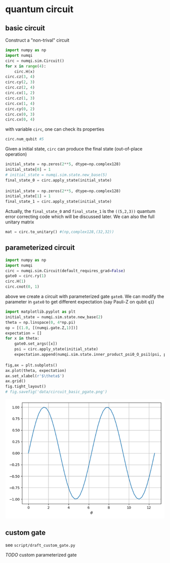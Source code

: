# quantum circuit

## basic circuit

Construct a "non-trival" circuit

```Python
import numpy as np
import numqi
circ = numqi.sim.Circuit()
for x in range(4):
    circ.H(x)
circ.cz(3, 4)
circ.cy(2, 3)
circ.cz(2, 4)
circ.cx(1, 2)
circ.cz(1, 3)
circ.cx(1, 4)
circ.cy(0, 2)
circ.cx(0, 3)
circ.cx(0, 4)
```

with variable `circ`, one can check its properties

```Python
circ.num_qubit #5
```

Given a initial state, `circ` can produce the final state (out-of-place operation)

```Python
initial_state = np.zeros(2**5, dtype=np.complex128)
initial_state[0] = 1
# initial_state = numqi.sim.state.new_base(5)
final_state_0 = circ.apply_state(initial_state)

initial_state = np.zeros(2**5, dtype=np.complex128)
initial_state[1] = 1
final_state_1 = circ.apply_state(initial_state)
```

Actually, the `final_state_0` and `final_state_1` is the `((5,2,3))` quantum error correcting code which will be discussed later. We can also the full unitary matrix

```Python
mat = circ.to_unitary() #(np,complex128,(32,32))
```

## parameterized circuit

```Python
import numpy as np
import numqi
circ = numqi.sim.Circuit(default_requires_grad=False)
gate0 = circ.ry(1)
circ.H(1)
circ.cnot(0, 1)
```

above we create a circuit with parameterized gate `gate0`. We can modify the parameter in `gate0` to get different expectation (say Pauli-Z on qubit `q1`)

```Python
import matplotlib.pyplot as plt
initial_state = numqi.sim.state.new_base(2)
theta = np.linspace(0, 4*np.pi)
op = [(1.0, [(numqi.gate.Z,1)])]
expectation = []
for x in theta:
    gate0.set_args([x])
    psi = circ.apply_state(initial_state)
    expectation.append(numqi.sim.state.inner_product_psi0_O_psi1(psi, psi, op).real)

fig,ax = plt.subplots()
ax.plot(theta, expectation)
ax.set_xlabel(r'$\theta$')
ax.grid()
fig.tight_layout()
# fig.savefig('data/circuit_basic_pgate.png')
```

![circuit-basic-pgate](../data/circuit_basic_pgate.png)

## custom gate

see `script/draft_custom_gate.py`

*TODO* custom parameterized gate
